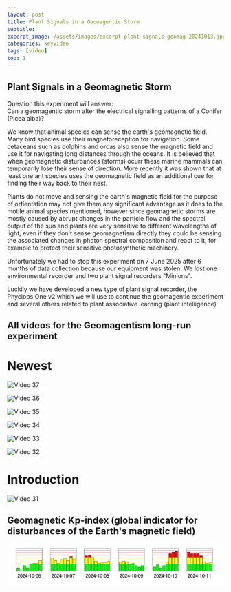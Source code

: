 ```yaml
---
layout: post
title: Plant Signals in a Geomagentic Storm
subtitle: 
excerpt_image: /assets/images/excerpt-plant-signals-geomag-20241013.jpg
categories: keyvideo
tags: [video]
top: 1
---
```


## Plant Signals in a Geomagnetic Storm 
Question this experiment will answer:  
Can a geomagentic storm alter the electrical signalling patterns of a Conifer (Picea alba)?

We know that animal species can sense the earth's geomagnetic field. Many bird species use their magnetoreception 
for navigation. Some cetaceans such as dolphins and orcas also sense the magnetic field and use it
for navigating long distances through the oceans. It is believed that when geomagnetic disturbances (storms) ocurr
these marine mammals can temporarily lose their sense of direction. More recently it was shown that at least
one ant species uses the geomagnetic field as an additional cue for finding their way back to their nest.

Plants do not move and sensing the earth's magnetic field for the purpose of ortientation may not give them 
any significant advantage as it does to the motile animal species mentioned, 
however since geomagnetic storms are mostly caused by abrupt changes in the particle flow and the spectral output 
of the sun and plants are very sensitive to different wavelengths of light, even if they don't sense geomagnetism 
directly they could be sensing the associated changes in photon spectral composition and react to it, for example to
protect their sensitive photosynthetic machinery. 

Unfortunately we had to stop this experiment on 7 June 2025 after 6 months of data collection because our 
equipment was stolen. We lost one environmental recorder and two plant signal recorders "Minions".

Luckily we have developed a new type of plant signal recorder, the Phyclops One v2 which we will use to
continue the geomagentic experiment and several others related to plant associative learning (plant intelligence)

## All videos for the Geomagentism long-run experiment


# Newest  
![Video 37](https://youtu.be/WD3tAWME2K4)  

![Video 36](https://youtu.be/W-1yuLkbS0k)  

![Video 35](https://youtu.be/KXOfQnxWrgE)  

![Video 34](https://youtu.be/LDgj4u4BOhs)  

![Video 33](https://youtu.be/V9XIdEd4WZY)  

![Video 32](https://youtu.be/YxRXxnekUQo)  

# Introduction  
![Video 31](https://youtu.be/NXxLGXdeZsM)  




## Geomagnetic Kp-index (global indicator for disturbances of the Earth's magnetic field)
![](/assets/images/geomag-Kp-early-October-2024-Screenshot_2024-11-10_07-15-26.jpg)
